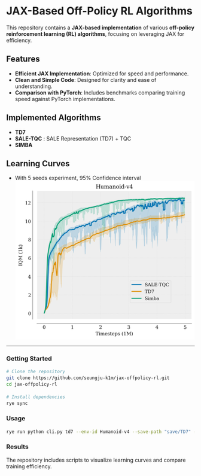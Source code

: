 # JAX-Based Off-Policy RL Algorithms

This repository contains a **JAX-based implementation** of various **off-policy reinforcement learning (RL) algorithms**, focusing on leveraging JAX for efficiency.

## Features
- **Efficient JAX Implementation**: Optimized for speed and performance.
- **Clean and Simple Code**: Designed for clarity and ease of understanding.
- **Comparison with PyTorch**: Includes benchmarks comparing training speed against PyTorch implementations.

## Implemented Algorithms
- **TD7**
- **SALE-TQC** : SALE Representation (TD7) + TQC
- **SIMBA**

## Learning Curves
- With 5 seeds experiment, 95% Confidence interval
![Learning Curve](./doc/learning_curve.png)

---
### Getting Started
```bash
# Clone the repository
git clone https://github.com/seungju-k1m/jax-offpolicy-rl.git
cd jax-offpolicy-rl

# Install dependencies
rye sync
```

### Usage
```bash
rye run python cli.py td7 --env-id Humanoid-v4 --save-path "save/TD7" --seed 1 --use-progressbar
```

### Results
The repository includes scripts to visualize learning curves and compare training efficiency.